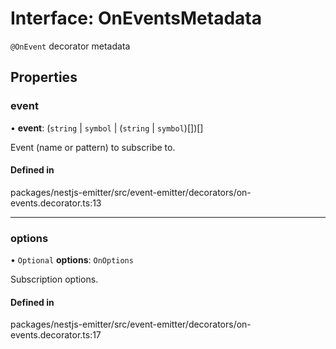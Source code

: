 # Interface: OnEventsMetadata

`@OnEvent` decorator metadata

## Properties

### event

• **event**: (`string` \| `symbol` \| (`string` \| `symbol`)[])[]

Event (name or pattern) to subscribe to.

#### Defined in

packages/nestjs-emitter/src/event-emitter/decorators/on-events.decorator.ts:13

---

### options

• `Optional` **options**: `OnOptions`

Subscription options.

#### Defined in

packages/nestjs-emitter/src/event-emitter/decorators/on-events.decorator.ts:17

